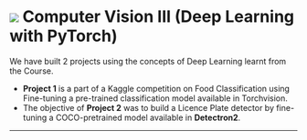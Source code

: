 # <img src = "https://opencv.org/wp-content/uploads/2021/06/OpenCV_logo_black_.png">  Computer Vision III (Deep Learning with PyTorch)

We have built 2 projects using the concepts of Deep Learning learnt from the Course.

* **Project 1** is a part of a Kaggle competition on Food Classification using Fine-tuning a pre-trained classification model available in Torchvision.
* The objective of **Project 2** was to build a Licence Plate detector by fine-tuning a COCO-pretrained model available in **Detectron2**.

---


